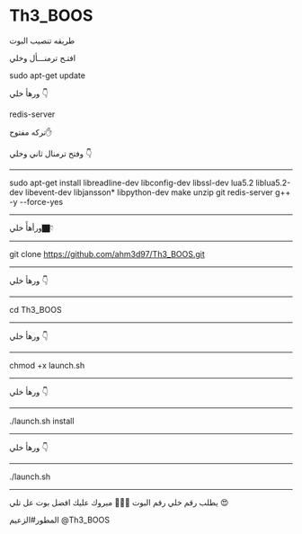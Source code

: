 # Th3_BOOS 

طريقه تنصيب البوت

افتـح ترمنـــأل وخلي 

sudo apt-get update 

ورهأ خلي 👇

redis-server

تركه مفتوح✋

وفتح ترمنال ثاني وخلي 👇
************************************************************
sudo apt-get install libreadline-dev libconfig-dev libssl-dev lua5.2 liblua5.2-dev libevent-dev libjansson* libpython-dev make unzip git redis-server g++ -y --force-yes
************************************************************
ورأهأَ خلي👇🏿
**************
git clone https://github.com/ahm3d97/Th3_BOOS.git
*****************************************************
ورهأ خلي 👇
**************************
cd Th3_BOOS
**************************
ورهأ خلي 👇
**************************
chmod +x launch.sh
**************************
ورهأ خلي 👇
**************************
./launch.sh install
**************************
ورهأ خلي 👇
**************************
./launch.sh 
**************************
يطلب رقم خلي رقم البوت ✋🏿😘
مبروك عليك افضل بوت عل تلي 😍

المطور#الزعيم
@Th3_BOOS
